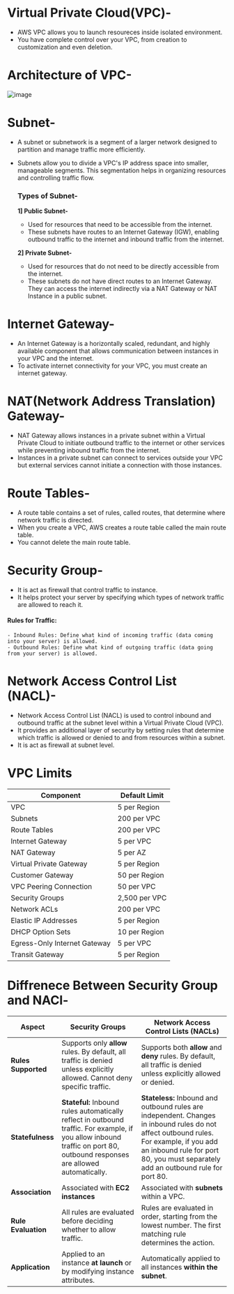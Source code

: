 # Virtual Private Cloud(VPC)-
- AWS VPC allows you to launch resoureces inside isolated environment.
- You have complete control over your VPC, from creation to customization and even deletion.


# Architecture of VPC-

![image](https://github.com/user-attachments/assets/03416acb-6cbc-4c63-a2b9-b64f0e58be6b)

# Subnet-
- A subnet or subnetwork is a segment of a larger network designed to partition and manage traffic more efficiently.
- Subnets allow you to divide a VPC's IP address space into smaller, manageable segments. This segmentation helps in organizing resources and controlling traffic flow.
  ### Types of Subnet-

  **1] Public Subnet-**
    - Used for resources that need to be accessible from the internet.
    - These subnets have routes to an Internet Gateway (IGW), enabling outbound traffic to the internet and inbound traffic from the internet.

  **2] Private Subnet-**
    - Used for resources that do not need to be directly accessible from the internet.
    - These subnets do not have direct routes to an Internet Gateway. They can access the internet indirectly via a NAT Gateway or NAT Instance in a public subnet.
 

 # Internet Gateway-
 - An Internet Gateway is a horizontally scaled, redundant, and highly available component that allows communication between instances in your VPC and the internet.
 - To activate internet connectivity for your VPC, you must create an internet gateway.

# NAT(Network Address Translation) Gateway-
- NAT Gateway allows instances in a private subnet within a Virtual Private Cloud to initiate outbound traffic to the internet or other services while preventing inbound traffic from the internet.
- Instances in a private subnet can connect to services outside your VPC but external services cannot initiate a connection with those instances.

# Route Tables-
- A route table contains a set of rules, called routes, that determine where network traffic is directed.
- When you create a VPC, AWS creates a route table called the main route table.
- You cannot delete the main route table.

# Security Group-
- It is act as firewall that control traffic to instance.
- It helps protect your server by specifying which types of network traffic are allowed to reach it.
#### Rules for Traffic:
    - Inbound Rules: Define what kind of incoming traffic (data coming into your server) is allowed. 
    - Outbound Rules: Define what kind of outgoing traffic (data going from your server) is allowed.
    
# Network Access Control List (NACL)-
- Network Access Control List (NACL) is used to control inbound and outbound traffic at the subnet level within a Virtual Private Cloud (VPC).
- It provides an additional layer of security by setting rules that determine which traffic is allowed or denied to and from resources within a subnet.
- It is act as firewall at subnet level.

# VPC Limits

| Component                     | Default Limit |
|-------------------------------|---------------|
| VPC                           | 5 per Region  |
| Subnets                       | 200 per VPC   |
| Route Tables                  | 200 per VPC   |
| Internet Gateway              | 5 per VPC     |
| NAT Gateway                   | 5 per AZ      |
| Virtual Private Gateway       | 5 per Region  |
| Customer Gateway              | 50 per Region |
| VPC Peering Connection        | 50 per VPC    |
| Security Groups               | 2,500 per VPC |
| Network ACLs                  | 200 per VPC   |
| Elastic IP Addresses          | 5 per Region  |
| DHCP Option Sets              | 10 per Region |
| Egress-Only Internet Gateway  | 5 per VPC     |
| Transit Gateway               | 5 per Region  |

# Diffrenece Between Security Group and NACl-
| **Aspect**                   | **Security Groups**                                                                             | **Network Access Control Lists (NACLs)**                                                            |
|------------------------------|------------------------------------------------------------------------------------------------|-----------------------------------------------------------------------------------------------------|
| **Rules Supported**          | Supports only **allow** rules. By default, all traffic is denied unless explicitly allowed. Cannot deny specific traffic. | Supports both **allow** and **deny** rules. By default, all traffic is denied unless explicitly allowed or denied. |
| **Statefulness**             | **Stateful:** Inbound rules automatically reflect in outbound traffic. For example, if you allow inbound traffic on port 80, outbound responses are allowed automatically. | **Stateless:** Inbound and outbound rules are independent. Changes in inbound rules do not affect outbound rules. For example, if you add an inbound rule for port 80, you must separately add an outbound rule for port 80. |
| **Association**              | Associated with **EC2 instances**                       | Associated with **subnets** within a VPC.                                                           |
| **Rule Evaluation**          | All rules are evaluated before deciding whether to allow traffic.                              | Rules are evaluated in order, starting from the lowest number. The first matching rule determines the action. |
| **Application**              | Applied to an instance **at launch** or by modifying instance attributes.                      | Automatically applied to all instances **within the subnet**.                                        |






